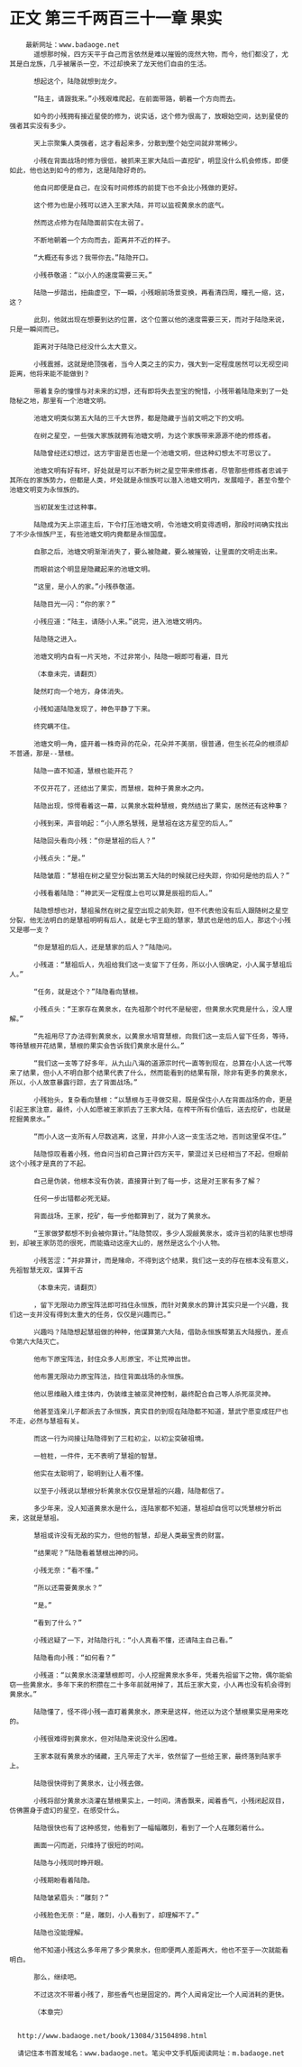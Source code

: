 # 正文 第三千两百三十一章 果实
        最新网址：www.badaoge.net
          遥想那时候，四方天平于自己而言依然是难以摧毁的庞然大物，而今，他们都没了，尤其是白龙族，几乎被屠杀一空，不过却换来了龙天他们自由的生活。
      
          想起这个，陆隐就想到龙夕。
      
          “陆主，请跟我来。”小残艰难爬起，在前面带路，朝着一个方向而去。
      
          如今的小残拥有接近星使的修为，说实话，这个修为很高了，放眼始空间，达到星使的强者其实没有多少。
      
          天上宗聚集人类强者，这才看起来多，分散到整个始空间就非常稀少。
      
          小残在背面战场时修为很低，被抓来王家大陆后一直挖矿，明显没什么机会修炼，即便如此，他也达到如今的修为，这是陆隐好奇的。
      
          他自问即便是自己，在没有时间修炼的前提下也不会比小残做的更好。
      
          这个修为也是小残可以进入王家大陆，并可以监视黄泉水的底气。
      
          然而这点修为在陆隐面前实在太弱了。
      
          不断地朝着一个方向而去，距离并不近的样子。
      
          “大概还有多远？我带你去。”陆隐开口。
      
          小残恭敬道：“以小人的速度需要三天。”
      
          陆隐一步踏出，扭曲虚空，下一瞬，小残眼前场景变换，再看清四周，瞳孔一缩，这，这？
      
          此刻，他就出现在想要到达的位置，这个位置以他的速度需要三天，而对于陆隐来说，只是一瞬间而已。
      
          距离对于陆隐已经没什么太大意义。
      
          小残震撼，这就是绝顶强者，当今人类之主的实力，强大到一定程度居然可以无视空间距离，他将来能不能做到？
      
          带着复杂的憧憬与对未来的幻想，还有即将失去至宝的惋惜，小残带着陆隐来到了一处隐秘之地，那里有一个池塘文明。
      
          池塘文明类似第五大陆的三千大世界，都是隐藏于当前文明之下的文明。
      
          在树之星空，一些强大家族就拥有池塘文明，为这个家族带来源源不绝的修炼者。
      
          陆隐曾经还幻想过，这方宇宙是否也是一个池塘文明，但这种幻想太不可思议了。
      
          池塘文明有好有坏，好处就是可以不断为树之星空带来修炼者，尽管那些修炼者忠诚于其所在的家族势力，但都是人类，坏处就是永恒族可以潜入池塘文明内，发展暗子，甚至令整个池塘文明变为永恒族的。
      
          当初就发生过这种事。
      
          陆隐成为天上宗道主后，下令打压池塘文明，令池塘文明变得透明，那段时间确实找出了不少永恒族尸王，有些池塘文明内竟都是永恒国度。
      
          自那之后，池塘文明渐渐消失了，要么被隐藏，要么被摧毁，让里面的文明走出来。
      
          而眼前这个明显是隐藏起来的池塘文明。
      
          “这里，是小人的家。”小残恭敬道。
      
          陆隐目光一闪：“你的家？”
      
          小残应道：“陆主，请随小人来。”说完，进入池塘文明内。
      
          陆隐随之进入。
      
          池塘文明内自有一片天地，不过非常小，陆隐一眼即可看遍，目光
      
          （本章未完，请翻页）
      
          陡然盯向一个地方，身体消失。
      
          小残知道陆隐发现了，神色平静了下来。
      
          终究瞒不住。
      
          池塘文明一角，盛开着一株奇异的花朵，花朵并不美丽，很普通，但生长花朵的根须却不普通，那是--慧根。
      
          陆隐一直不知道，慧根也能开花？
      
          不仅开花了，还结出了果实，而慧根，栽种于黄泉水之内。
      
          陆隐出现，惊愕看着这一幕，以黄泉水栽种慧根，竟然结出了果实，居然还有这种事？
      
          小残到来，声音响起：“小人原名慧残，是慧祖在这方星空的后人。”
      
          陆隐回头看向小残：“你是慧祖的后人？”
      
          小残点头：“是。”
      
          陆隐皱眉：“慧祖在树之星空分裂出第五大陆的时候就已经失踪，你如何是他的后人？”
      
          小残看着陆隐：“神武天一定程度上也可以算是辰祖的后人。”
      
          陆隐想想也对，慧祖虽然在树之星空出现之前失踪，但不代表他没有后人跟随树之星空分裂，他无法明白的是慧祖明明有后人，就是七字王庭的慧家，慧武也是他的后人，那这个小残又是哪一支？
      
          “你是慧祖的后人，还是慧家的后人？”陆隐问。
      
          小残道：“慧祖后人，先祖给我们这一支留下了任务，所以小人很确定，小人属于慧祖后人。”
      
          “任务，就是这个？”陆隐看向慧根。
      
          小残点头：“王家存在黄泉水，在先祖那个时代不是秘密，但黄泉水究竟是什么，没人理解。”
      
          “先祖用尽了办法得到黄泉水，以黄泉水培育慧根，向我们这一支后人留下任务，等待，等待慧根开花结果，慧根的果实会告诉我们黄泉水是什么。”
      
          “我们这一支等了好多年，从九山八海的道源宗时代一直等到现在，总算在小人这一代等来了结果，但小人不明白那个结果代表了什么，然而能看到的结果有限，除非有更多的黄泉水，所以，小人故意暴露行踪，去了背面战场。”
      
          小残抬头，复杂看向慧根：“以慧根与王寻做交易，既是保住小人在背面战场的命，更是引起王家注意，最终，小人如愿被王家抓去了王家大陆，在榨干所有价值后，送去挖矿，也就是挖掘黄泉水。”
      
          “而小人这一支所有人尽数逃离，这里，并非小人这一支生活之地，否则这里保不住。”
      
          陆隐惊叹看着小残，他自问当初自己算计四方天平，蒙混过关已经相当了不起，但眼前这个小残才是真的了不起。
      
          自己是伪装，他根本没有伪装，直接算计到了每一步，这是对王家有多了解？
      
          任何一步出错都必死无疑。
      
          背面战场，王家，挖矿，每一步他都算到了，就为了黄泉水。
      
          “王家做梦都想不到会被你算计。”陆隐赞叹，多少人觊觎黄泉水，或许当初的陆家也想得到，却被王家防范的很死，而能撬动这座大山的，居然是这么个小人物。
      
          小残苦涩：“并非算计，而是赌命，不得到这个结果，我们这一支的存在根本没有意义，先祖智慧无双，谋算千古
      
          （本章未完，请翻页）
      
          ，留下无限动力原宝阵法即可挡住永恒族，而针对黄泉水的算计其实只是一个兴趣，我们这一支并没有得到太重大的任务，仅仅是兴趣而已。”
      
          兴趣吗？陆隐想起慧祖做的种种，他谋算第六大陆，借助永恒族帮第五大陆报仇，差点令第六大陆灭亡。
      
          他布下原宝阵法，封住众多人形原宝，不让荒神出世。
      
          他布置无限动力原宝阵法，挡住背面战场的永恒族。
      
          他以思维融入维主体内，伪装维主被巫灵神控制，最终配合自己等人杀死巫灵神。
      
          他甚至连亲儿子都派去了永恒族，真实目的到现在陆隐都不知道，慧武宁愿变成狂尸也不走，必然与慧祖有关。
      
          而这一行为间接让陆隐得到了三粒初尘，以初尘突破祖境。
      
          一桩桩，一件件，无不表明了慧祖的智慧。
      
          他实在太聪明了，聪明到让人看不懂。
      
          以至于小残说以慧根分析黄泉水仅仅是慧祖的兴趣，陆隐都信了。
      
          多少年来，没人知道黄泉水是什么，连陆家都不知道，慧祖却自信可以凭慧根分析出来，这就是慧祖。
      
          慧祖或许没有无敌的实力，但他的智慧，却是人类最宝贵的财富。
      
          “结果呢？”陆隐看着慧根出神的问。
      
          小残无奈：“看不懂。”
      
          “所以还需要黄泉水？”
      
          “是。”
      
          “看到了什么？”
      
          小残迟疑了一下，对陆隐行礼：“小人真看不懂，还请陆主自己看。”
      
          陆隐看向小残：“如何看？”
      
          小残道：“以黄泉水浇灌慧根即可，小人挖掘黄泉水多年，凭着先祖留下之物，偶尔能偷窃一些黄泉水，多年下来的积攒在二十多年前就用掉了，其后王家大变，小人再也没有机会得到黄泉水。”
      
          陆隐懂了，怪不得小残一直盯着黄泉水，原来是这样，他还以为这个慧根果实是用来吃的。
      
          小残很难得到黄泉水，但对陆隐来说没什么困难。
      
          王家本就有黄泉水的储藏，王凡带走了大半，依然留了一些给王家，最终落到陆家手上。
      
          陆隐很快得到了黄泉水，让小残去做。
      
          小残将部分黄泉水浇灌在慧根果实上，一时间，清香飘来，闻着香气，小残闭起双目，仿佛置身于虚幻的星空，在感受什么。
      
          陆隐很快也有了这种感觉，他看到了一幅幅雕刻，看到了一个人在雕刻着什么。
      
          画面一闪而逝，只维持了很短的时间。
      
          陆隐与小残同时睁开眼。
      
          小残期盼看着陆隐。
      
          陆隐皱紧眉头：“雕刻？”
      
          小残脸色无奈：“是，雕刻，小人看到了，却理解不了。”
      
          陆隐也没能理解。
      
          他不知道小残这么多年用了多少黄泉水，但即便两人差距再大，他也不至于一次就能看明白。
      
          那么，继续吧。
      
          不过这次不带着小残了，那些香气也是固定的，两个人闻肯定比一个人闻消耗的更快。
      
          （本章完）
      
      
      http://www.badaoge.net/book/13084/31504898.html
      
      请记住本书首发域名：www.badaoge.net。笔尖中文手机版阅读网址：m.badaoge.net